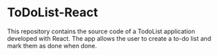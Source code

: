 # ToDoList-React
This repository contains the source code of a TodoList application developed with React. The app allows the user to create a to-do list and mark them as done when done.
